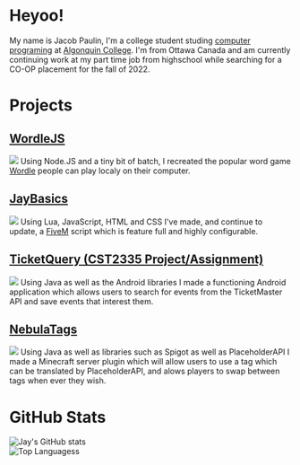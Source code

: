 # Heyoo!
My name is Jacob Paulin, I'm a college student studing [computer programing](https://www.algonquincollege.com/sat/program/computer-programming/#overview) at [Algonquin College](https://www.algonquincollege.com). 
I'm from Ottawa Canada and am currently continuing work at my part time job from highschool while searching for a CO-OP placement for the fall of 2022.

# Projects

## [WordleJS](https://github.com/JayPaulinCodes/WordleJS)
<img src="https://github-readme-stats.vercel.app/api/pin/?username=jaypaulincodes&theme=radical&repo=wordlejs">
Using Node.JS and a tiny bit of batch, I recreated the popular word game <a href="https://www.nytimes.com/games/wordle/index.html">Wordle</a> people can play localy on their computer.
<br>

## [JayBasics](https://github.com/JayPaulinCodes/JayBasics)
<img src="https://github-readme-stats.vercel.app/api/pin/?username=jaypaulincodes&theme=radical&repo=jaybasics">
Using Lua, JavaScript, HTML and CSS I've made, and continue to update, a <a href="https://fivem.net">FiveM</a> script which is feature full and highly configurable.

## [TicketQuery (CST2335 Project/Assignment)](https://github.com/JayPaulinCodes/CST2335_ProjectAssignment)
<img src="https://github-readme-stats.vercel.app/api/pin/?username=jaypaulincodes&theme=radical&repo=CST2335_ProjectAssignment">
Using Java as well as the Android libraries I made a functioning Android application which allows users to search for events from the TicketMaster API and save events that interest them.

## [NebulaTags](https://github.com/JayPaulinCodes/NebulaTags)
<img src="https://github-readme-stats.vercel.app/api/pin/?username=jaypaulincodes&theme=radical&repo=nebulatags">
Using Java as well as libraries such as Spigot as well as PlaceholderAPI I made a Minecraft server plugin which will allow users to use a tag which can be translated by PlaceholderAPI, and alows players to swap between tags when ever they wish.

# GitHub Stats
![Jay's GitHub stats](https://github-readme-stats.vercel.app/api?username=JayPaulinCodes&show_icons=true&theme=radical)
<br>
![Top Languagess](https://github-readme-stats.vercel.app/api/top-langs/?username=JayPaulinCodes&show_icons=true&theme=radical)

